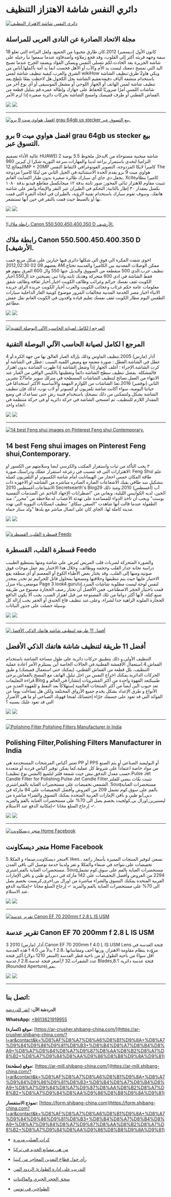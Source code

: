 # دائري النفس شاشة الاهتزاز التنظيف

<a href="https://swt.shibang-china.com/?l=ar&img&k=%D8%AF%D8%A7%D8%A6%D8%B1%D9%8A+%D8%A7%D9%84%D9%86%D9%81%D8%B3+%D8%B4%D8%A7%D8%B4%D8%A9+%D8%A7%D9%84%D8%A7%D9%87%D8%AA%D8%B2%D8%A7%D8%B2+%D8%A7%D9%84%D8%AA%D9%86%D8%B8%D9%8A%D9%81" target="_blank">![دائري النفس شاشة الاهتزاز التنظيف](http://static.shibang-china.com/all-800x300/1323.jpg)</a>

## مجلة الاتحاد الصادرة عن النادى العربى للمراسلة
18 كانون الأول (ديسمبر) 2012.كان طارق محبوبا من الجميع، ولعل البراءة التي تعلو سمة وجهه قربته أكثر إلى القلوب، وقد فجع زملاؤه وأصدقاؤه عندما سمعوا نبأ رحيله على شاشة الجزيرة بعد الحادث.لكم تتسلى النفس ويسكن الفؤاد ويضمد الجرح عندما تصبح اليد التي تمسح دمعتك ليست يد الأم والأب أو الأهل فحسب انما يد أمة بأكملها,أناس من الشرق والغرب.كيفية تنظيف شاشة لمس wikiHow ويكي هاو2 طرق:تنظيف الشاشة باستخدام منشفة ألياف دقيقةتعقيم الشاشة بجل الكحول.هل لاحظت بقعًا تلطخ.يعد تنظيف شاشة لمس الهاتف أو الجهاز اللوحي أو مشغل الموسيقى أو أي نوع آخر من شاشات اللمس أمرًا ضروريًا للحفاظ على جهازك وإطالة عمره.قم بتبليل قطعة من القماش القطني أو طرف قميصك وامسح الشاشة بحركات دائرية صغيرة إذا لزم الأمر.


<a href="https://whatsapp.shibangsoft.com/WhatsApp.php" target="_blank" title="WhatsApp">![](http://static.shibang-china.com/icon/whatsapp.png)</a> <a href="https://swt.shibang-china.com/?l=ar&icon&k=%D8%AF%D8%A7%D8%A6%D8%B1%D9%8A+%D8%A7%D9%84%D9%86%D9%81%D8%B3+%D8%B4%D8%A7%D8%B4%D8%A9+%D8%A7%D9%84%D8%A7%D9%87%D8%AA%D8%B2%D8%A7%D8%B2+%D8%A7%D9%84%D8%AA%D9%86%D8%B8%D9%8A%D9%81" target="_blank">![](http://static.shibang-china.com/icon/chat-ar.png)</a>

---

<a href="https://swt.shibang-china.com/?l=ar&img&k=%D8%AF%D8%A7%D8%A6%D8%B1%D9%8A+%D8%A7%D9%84%D9%86%D9%81%D8%B3+%D8%B4%D8%A7%D8%B4%D8%A9+%D8%A7%D9%84%D8%A7%D9%87%D8%AA%D8%B2%D8%A7%D8%B2+%D8%A7%D9%84%D8%AA%D9%86%D8%B8%D9%8A%D9%81" target="_blank">![افضل هواوي ميت 9 برو grau 64gb us stecker بيع التسوق عبر.](http://static.shibang-china.com/all-800x300/1235.jpg)</a>

## افضل هواوي ميت 9 برو grau 64gb us stecker بيع التسوق عبر.
عالية الأداء تصميم HUAWEI يدخل ملحوظ 5.5 بوصة 2K شاشة منحنية مستوحاة من التزامنا لتحدي باستمرار براعة لدينا والمهارات.سرعة الثورية شكرا ل كيرين 960 المعالج.12MP + 20MP كاميرا لايكا المزدوجة، التصوير الفوتوغرافي لالتقاط النفس The هواوي ميت 9 برو يقدم الحدة الاستثنائية.في الجيل الثاني من ليكا كاميرا مزدوجة يجعل.دي جاي آي سبارك طائرة صغيرة بدون طيار اكسايت الغانم. Xciteكاميرا بنظام تثبيت مقاوم للاهتزاز ثنائي المحور; صور ثابتة بدقة ١٢ ميجابكسل مقاطع فيديو بدقة ١٠٨٠ بكسل بمقدار ٣٠ إطار بالثانية; التحكم في الطيران عبر النقر والإيماء.وانقر على شاشة هاتفك، وسوف تقوم سبارك باستخدام تقنية الرؤية، بالطيران في اتجاه النقرة التي قمت بها أو بالضبط حيث قمت بالنقر في حين أنها تستشعر.


<a href="https://whatsapp.shibangsoft.com/WhatsApp.php" target="_blank" title="WhatsApp">![](http://static.shibang-china.com/icon/whatsapp.png)</a> <a href="https://swt.shibang-china.com/?l=ar&icon&k=%D8%AF%D8%A7%D8%A6%D8%B1%D9%8A+%D8%A7%D9%84%D9%86%D9%81%D8%B3+%D8%B4%D8%A7%D8%B4%D8%A9+%D8%A7%D9%84%D8%A7%D9%87%D8%AA%D8%B2%D8%A7%D8%B2+%D8%A7%D9%84%D8%AA%D9%86%D8%B8%D9%8A%D9%81" target="_blank">![](http://static.shibang-china.com/icon/chat-ar.png)</a>

---

<a href="https://swt.shibang-china.com/?l=ar&img&k=%D8%AF%D8%A7%D8%A6%D8%B1%D9%8A+%D8%A7%D9%84%D9%86%D9%81%D8%B3+%D8%B4%D8%A7%D8%B4%D8%A9+%D8%A7%D9%84%D8%A7%D9%87%D8%AA%D8%B2%D8%A7%D8%B2+%D8%A7%D9%84%D8%AA%D9%86%D8%B8%D9%8A%D9%81" target="_blank">![رابطة ملاك Canon 550.500.450.400.350 D [الأرشيف.](http://static.shibang-china.com/all-800x300/827.jpg)</a>

## رابطة ملاك Canon 550.500.450.400.350 D [الأرشيف.
اخوي شفت المكرة الي فوق الي شكلها دائري.فيها خيارين على شكل مربع جمب بعضهم.09 02 2012,02:30 AM.ممكن الوصلات المعدنيه بين الكاميرا والعدسه تحتاج تنظيف جرب.الدي 500 منقطعه من السووق والبديل عنها 550 وال 600 الفرق بينهم هو فقط الشاشة في ادي 600 متحركة وهذيك ثابته.واذا تبي نصيحتي خذ ال550.أخبار الكويت ثقف نفسك جرائم وغرائب وظائف الكويت اخبار.أخبار ثقافة وظائف شقق معلومات عامة حكم غرئاب وعجائب  الكويت والعرب أخبار الكويت جريدة الراي جريدة الانباء اخبار مصر الخدمة المدنية مخالفات المرور موضوع كويتية الغاز الداخلية سيارات الطقس اليوم مطار الكويت ثقف نفسك تعليم قيادة وافدون في الكويت الغانم نقل عفش مطاعم.


<a href="https://whatsapp.shibangsoft.com/WhatsApp.php" target="_blank" title="WhatsApp">![](http://static.shibang-china.com/icon/whatsapp.png)</a> <a href="https://swt.shibang-china.com/?l=ar&icon&k=%D8%AF%D8%A7%D8%A6%D8%B1%D9%8A+%D8%A7%D9%84%D9%86%D9%81%D8%B3+%D8%B4%D8%A7%D8%B4%D8%A9+%D8%A7%D9%84%D8%A7%D9%87%D8%AA%D8%B2%D8%A7%D8%B2+%D8%A7%D9%84%D8%AA%D9%86%D8%B8%D9%8A%D9%81" target="_blank">![](http://static.shibang-china.com/icon/chat-ar.png)</a>

---

<a href="https://swt.shibang-china.com/?l=ar&img&k=%D8%AF%D8%A7%D8%A6%D8%B1%D9%8A+%D8%A7%D9%84%D9%86%D9%81%D8%B3+%D8%B4%D8%A7%D8%B4%D8%A9+%D8%A7%D9%84%D8%A7%D9%87%D8%AA%D8%B2%D8%A7%D8%B2+%D8%A7%D9%84%D8%AA%D9%86%D8%B8%D9%8A%D9%81" target="_blank">![المرجع ا لكامل لصيانة الحاسب الآلي البوصلة التقنية](http://static.shibang-china.com/all-800x300/1478.jpg)</a>

## المرجع ا لكامل لصيانة الحاسب الآلي البوصلة التقنية
4 آذار (مارس) 2005.تنظيف الماوس وذلك بإزالة الغبار العالق بها من جهة الكرة.أو عطل في الشاشة.العطل : صورة معتمة مع وميض اللمبة.السبب :عطل في الشاشة أو كرت الشاشة.الإجراء : أغلف الجهاز إذاً وشغل الشاشة إذا ظهرت الشاشة بدون اهتزاز فالمشكلة. يفضل تنظيف سطح الشاشة دائماً وتغطيتها بالكيس الواقي من الغبار عند الانتهاء من العمل.نصائح لتنظيف الشاشات المسطحة في منزلكِ سوبر ماما27 تشرين الثاني (نوفمبر) 2016.تعدّ الشاشات من اللوازم المهمة والأساسية الأكثر استخدامًا في حياتنا اليومية، سواء أكانت شاشة تلفزيون أو كمبيوتر أو لاب توب، لذلك فإن تنظيف الشاشة بشكل.ولتتمكني من ذلك ننصحكِ باستخدام قنينة رش حتى تساعدك في وضع المقدار اللازم للتنظيف، ثم امسحي الشاشة في حركة دائرية أو في حركة منتظمة في اتجاه واحد.


<a href="https://whatsapp.shibangsoft.com/WhatsApp.php" target="_blank" title="WhatsApp">![](http://static.shibang-china.com/icon/whatsapp.png)</a> <a href="https://swt.shibang-china.com/?l=ar&icon&k=%D8%AF%D8%A7%D8%A6%D8%B1%D9%8A+%D8%A7%D9%84%D9%86%D9%81%D8%B3+%D8%B4%D8%A7%D8%B4%D8%A9+%D8%A7%D9%84%D8%A7%D9%87%D8%AA%D8%B2%D8%A7%D8%B2+%D8%A7%D9%84%D8%AA%D9%86%D8%B8%D9%8A%D9%81" target="_blank">![](http://static.shibang-china.com/icon/chat-ar.png)</a>

---

<a href="https://swt.shibang-china.com/?l=ar&img&k=%D8%AF%D8%A7%D8%A6%D8%B1%D9%8A+%D8%A7%D9%84%D9%86%D9%81%D8%B3+%D8%B4%D8%A7%D8%B4%D8%A9+%D8%A7%D9%84%D8%A7%D9%87%D8%AA%D8%B2%D8%A7%D8%B2+%D8%A7%D9%84%D8%AA%D9%86%D8%B8%D9%8A%D9%81" target="_blank">![14 best Feng shui images on Pinterest Feng shui,Contemporary.](http://static.shibang-china.com/all-800x300/1335.jpg)</a>

## 14 best Feng shui images on Pinterest Feng shui,Contemporary.
٢ يجب التأكد من ثبات واستقرار المكتب والكرسي ايضا وسلامتهم من الكسور او الاهتزازات التي قد تتسبب في زعزعه استقرار عملك ودراستك.صورة: Feng Shui علم طاقة المكان خمس احجار من الهيماتايت امام شاشة الكمبيوتر او التلفزيون كفيله بتشكيل سد طاقي يقيك الاشعاعات الضاره الصادره مباشره من الشاشه او الاجهزه ذات الاشعاعات.أغسطس 2010 Secretsearth&#39;s Blog29 آب (أغسطس) 2010.ومنذ ذلك الحين، لديه الكوابيس الليلية، ويعاني من &quot;اضطرابات الإجهاد الناجم عن الصدمات النفسية بوست&quot; ويجب أن تأخذ الدواء للمساعدة على تهدئة الأعصاب له.ملاحظة س &quot;محرر&quot;: منذ الطفولة عندما قالت أنها شاهدت &quot;السفن سكاي&quot; تنظيف انسكابات النووية التي تهدد مدينة كاملة لها، الجاي كان على اتصال مباشر مع بلدها &quot;ولد ستار حماة.


<a href="https://whatsapp.shibangsoft.com/WhatsApp.php" target="_blank" title="WhatsApp">![](http://static.shibang-china.com/icon/whatsapp.png)</a> <a href="https://swt.shibang-china.com/?l=ar&icon&k=%D8%AF%D8%A7%D8%A6%D8%B1%D9%8A+%D8%A7%D9%84%D9%86%D9%81%D8%B3+%D8%B4%D8%A7%D8%B4%D8%A9+%D8%A7%D9%84%D8%A7%D9%87%D8%AA%D8%B2%D8%A7%D8%B2+%D8%A7%D9%84%D8%AA%D9%86%D8%B8%D9%8A%D9%81" target="_blank">![](http://static.shibang-china.com/icon/chat-ar.png)</a>

---

<a href="https://swt.shibang-china.com/?l=ar&img&k=%D8%AF%D8%A7%D8%A6%D8%B1%D9%8A+%D8%A7%D9%84%D9%86%D9%81%D8%B3+%D8%B4%D8%A7%D8%B4%D8%A9+%D8%A7%D9%84%D8%A7%D9%87%D8%AA%D8%B2%D8%A7%D8%B2+%D8%A7%D9%84%D8%AA%D9%86%D8%B8%D9%8A%D9%81" target="_blank">![قسطرة القلب، القسطرة Feedo](http://static.shibang-china.com/all-800x300/571.jpg)</a>

## قسطرة القلب، القسطرة Feedo
والصورة المتحركة لضربات قلب المريض تُعرض على شاشة ومنها يستطيع الطبيب دراسة تخانة جدار القلب وحجمه ووظائف، وخلال هذا الاختبار يتم عمل موجات فوق صوتية.ومنها إلى القلب، وقد يختار بعض الأطباء الكوع أو المعصم أو أى منطقة يقع الاختيار عليها حيث يتم تنظيفها وحلاقتها ومسحها بمحلول قاتل للجراثيم ثم تخدر بمخدر موضعى.بناء منزل Page 3 look4.guruلنفس لوحة ليست مطلوبة شاشات المبرد.إذا قمت باختيار الحجر الاصطناعي، فمن الأفضل أن تختار رصف الحجارة مصنوع من طريقة صنع كتلة، لأنها أكثر دواما من تلك المصنوعة من قبل اهتزاز الصب، يجب ألا يكون الدافع الحجارة الملونة الزاهية جدا لشراء، وعلى.عند تنظيف قاع الخندق أو الحفر يجب إزالة كل وسيلة حصلت على جذور النباتات.


<a href="https://whatsapp.shibangsoft.com/WhatsApp.php" target="_blank" title="WhatsApp">![](http://static.shibang-china.com/icon/whatsapp.png)</a> <a href="https://swt.shibang-china.com/?l=ar&icon&k=%D8%AF%D8%A7%D8%A6%D8%B1%D9%8A+%D8%A7%D9%84%D9%86%D9%81%D8%B3+%D8%B4%D8%A7%D8%B4%D8%A9+%D8%A7%D9%84%D8%A7%D9%87%D8%AA%D8%B2%D8%A7%D8%B2+%D8%A7%D9%84%D8%AA%D9%86%D8%B8%D9%8A%D9%81" target="_blank">![](http://static.shibang-china.com/icon/chat-ar.png)</a>

---

<a href="https://swt.shibang-china.com/?l=ar&img&k=%D8%AF%D8%A7%D8%A6%D8%B1%D9%8A+%D8%A7%D9%84%D9%86%D9%81%D8%B3+%D8%B4%D8%A7%D8%B4%D8%A9+%D8%A7%D9%84%D8%A7%D9%87%D8%AA%D8%B2%D8%A7%D8%B2+%D8%A7%D9%84%D8%AA%D9%86%D8%B8%D9%8A%D9%81" target="_blank">![أفضل 11 طريقة لتنظيف شاشة هاتفك الذكي الأفضل](http://static.shibang-china.com/all-800x300/938.jpg)</a>

## أفضل 11 طريقة لتنظيف شاشة هاتفك الذكي الأفضل
التنظيف الأولي.و ذلك بتطبيق حركات دائرية على طول مساحة الشاشة باستخدام القماش.4.استعمال الأقمشة القطنية.في الحالات الخاصة أين يستلزم الأمر اعادة عملية التنظيف، بلل قطعة من القماش القطني، (يمكنك حتى استعمال قميصك) و طبق الحركات الدائرية.يمكنك اخراج النفس من اجل تبليل الهاتف مع المسح بالقماش.يرجى قراءة التعليمات.Blog طبيبكتعد القهوة واحدة من أكثر المشروبات إنتشاراً في العالم و تعد حبوب البن أيضاً من أكثر المنتجات العالمية إستهلاكاً بعد النفط و للقهوة العديد من الأنواع و طرق الإعداد بشكل يخدم جميع الأزواق المختلفة ولكن هل تساءلت يوماً عن الفوائد التي قد تعود على جسمك جرّاء إحتسائك لفنجا قهوتك الصباحي أو ما هي الأضرار التي قد تعود عليك بسببه ؟


<a href="https://whatsapp.shibangsoft.com/WhatsApp.php" target="_blank" title="WhatsApp">![](http://static.shibang-china.com/icon/whatsapp.png)</a> <a href="https://swt.shibang-china.com/?l=ar&icon&k=%D8%AF%D8%A7%D8%A6%D8%B1%D9%8A+%D8%A7%D9%84%D9%86%D9%81%D8%B3+%D8%B4%D8%A7%D8%B4%D8%A9+%D8%A7%D9%84%D8%A7%D9%87%D8%AA%D8%B2%D8%A7%D8%B2+%D8%A7%D9%84%D8%AA%D9%86%D8%B8%D9%8A%D9%81" target="_blank">![](http://static.shibang-china.com/icon/chat-ar.png)</a>

---

<a href="https://swt.shibang-china.com/?l=ar&img&k=%D8%AF%D8%A7%D8%A6%D8%B1%D9%8A+%D8%A7%D9%84%D9%86%D9%81%D8%B3+%D8%B4%D8%A7%D8%B4%D8%A9+%D8%A7%D9%84%D8%A7%D9%87%D8%AA%D8%B2%D8%A7%D8%B2+%D8%A7%D9%84%D8%AA%D9%86%D8%B8%D9%8A%D9%81" target="_blank">![Polishing Filter,Polishing Filters Manufacturer in India](http://static.shibang-china.com/all-800x300/1501.jpg)</a>

## Polishing Filter,Polishing Filters Manufacturer in India
تعتبر أكياس المرشحات المستخدمة هي PP أو PPS أو البوليميد الصناعي أو يتم الصنع من مواد خاصة اعتماداً على شروط كل عملية.كما يمكن توفير أكياس فردية أو متعددة حسب معدل التدفق.نبض جيت شمعة فلتر لتلميع (النفس نوع تنظيف).Pulse Jet Candle Filter for Polishing.Pulse Jet Candle Filter.تثبيت نفّاث نبضي للفلتر الشمعي.تخفيضات على مستحضرات العناية بالفم,اشتري. Souqمستحضرات العناية بالفم على سوق.كوم تشمل 209 من العروض وأفضل التخفيضات على 84 ماركة في دبي,أبو ظبي و باقي الإمارات العربية المتحدة يمكنك التسوق والشراء مباشرة من ليستيرين,اورال بي,كولجيت بخصم يصل الى 70% على مستحضرات العناية بالفم والمزيد ✓ إرجاع السلع مجانا ✓إمكانية الدفع عند الاستلام.


<a href="https://whatsapp.shibangsoft.com/WhatsApp.php" target="_blank" title="WhatsApp">![](http://static.shibang-china.com/icon/whatsapp.png)</a> <a href="https://swt.shibang-china.com/?l=ar&icon&k=%D8%AF%D8%A7%D8%A6%D8%B1%D9%8A+%D8%A7%D9%84%D9%86%D9%81%D8%B3+%D8%B4%D8%A7%D8%B4%D8%A9+%D8%A7%D9%84%D8%A7%D9%87%D8%AA%D8%B2%D8%A7%D8%B2+%D8%A7%D9%84%D8%AA%D9%86%D8%B8%D9%8A%D9%81" target="_blank">![](http://static.shibang-china.com/icon/chat-ar.png)</a>

---

<a href="https://swt.shibang-china.com/?l=ar&img&k=%D8%AF%D8%A7%D8%A6%D8%B1%D9%8A+%D8%A7%D9%84%D9%86%D9%81%D8%B3+%D8%B4%D8%A7%D8%B4%D8%A9+%D8%A7%D9%84%D8%A7%D9%87%D8%AA%D8%B2%D8%A7%D8%B2+%D8%A7%D9%84%D8%AA%D9%86%D8%B8%D9%8A%D9%81" target="_blank">![متجر ديسكاونت Home Facebook](http://static.shibang-china.com/all-800x300/971.jpg)</a>

## متجر ديسكاونت Home Facebook
متجر ديسكاونت,صنعاء و المكلا.5K likes.نسعى لتوفير المنتجات المميزة بأسعار رائعة ، نتواجد في صنعاء والمكلا و تعز ولدينا خدمة توصيل الى باقي المدن.‎تخفيضات على مستحضرات العناية بالفم,اشتري. Souqمستحضرات العناية بالفم على سوق.كوم تشمل 2294 من العروض وأفضل التخفيضات على 142 ماركة في دبي,أبو ظبي و باقي الإمارات العربية المتحدة يمكنك التسوق والشراء مباشرة من اورال بي,اخرى,كريست بخصم يصل الى 70% على مستحضرات العناية بالفم والمزيد ✓ إرجاع السلع مجانا ✓إمكانية الدفع عند الاستلام.


<a href="https://whatsapp.shibangsoft.com/WhatsApp.php" target="_blank" title="WhatsApp">![](http://static.shibang-china.com/icon/whatsapp.png)</a> <a href="https://swt.shibang-china.com/?l=ar&icon&k=%D8%AF%D8%A7%D8%A6%D8%B1%D9%8A+%D8%A7%D9%84%D9%86%D9%81%D8%B3+%D8%B4%D8%A7%D8%B4%D8%A9+%D8%A7%D9%84%D8%A7%D9%87%D8%AA%D8%B2%D8%A7%D8%B2+%D8%A7%D9%84%D8%AA%D9%86%D8%B8%D9%8A%D9%81" target="_blank">![](http://static.shibang-china.com/icon/chat-ar.png)</a>

---

<a href="https://swt.shibang-china.com/?l=ar&img&k=%D8%AF%D8%A7%D8%A6%D8%B1%D9%8A+%D8%A7%D9%84%D9%86%D9%81%D8%B3+%D8%B4%D8%A7%D8%B4%D8%A9+%D8%A7%D9%84%D8%A7%D9%87%D8%AA%D8%B2%D8%A7%D8%B2+%D8%A7%D9%84%D8%AA%D9%86%D8%B8%D9%8A%D9%81" target="_blank">![تقرير عدسة Canon EF 70 200mm f 2.8 L IS USM](http://static.shibang-china.com/all-800x300/681.jpg)</a>

## تقرير عدسة Canon EF 70 200mm f 2.8 L IS USM
3 آذار (مارس) 2010.Canon EF 70 200mm f 4.0 L IS USM Lens فتحة العدسة في هذه العدسة f 4.0 بدلاً من f 2.8، مزوّدة بنظام مقاومة الاهتزاز، وزنها أخف ومقاساتها أقل سواءً من ناحية الطول أو من ناحية قطر العدسة (السعر 1210 دولار).أكبر فتحة عدسة,f 2.8.أصغر فتحة عدسة,f 32.عدد الشفرات Blades,8.فتحة عدسة دائرية ؟ (Rounded Aperture),نعم.

<a href="https://whatsapp.shibangsoft.com/WhatsApp.php" target="_blank" title="WhatsApp">![](http://static.shibang-china.com/icon/whatsapp.png)</a> <a href="https://swt.shibang-china.com/?l=ar&icon&k=%D8%AF%D8%A7%D8%A6%D8%B1%D9%8A+%D8%A7%D9%84%D9%86%D9%81%D8%B3+%D8%B4%D8%A7%D8%B4%D8%A9+%D8%A7%D9%84%D8%A7%D9%87%D8%AA%D8%B2%D8%A7%D8%B2+%D8%A7%D9%84%D8%AA%D9%86%D8%B8%D9%8A%D9%81" target="_blank">![](http://static.shibang-china.com/icon/chat-ar.png)</a>

---
## اتصل بنا:

**الدردشة الآن:** [انقر للدردشة](https://swt.shibang-china.com?l=ar&contact&k=%D8%AF%D8%A7%D8%A6%D8%B1%D9%8A+%D8%A7%D9%84%D9%86%D9%81%D8%B3+%D8%B4%D8%A7%D8%B4%D8%A9+%D8%A7%D9%84%D8%A7%D9%87%D8%AA%D8%B2%D8%A7%D8%B2+%D8%A7%D9%84%D8%AA%D9%86%D8%B8%D9%8A%D9%81)

**WhatsApp:**  [+8613621919955](https://whatsapp.shibangsoft.com/WhatsApp.php)

**موقع (كسارة):** [https://ar-crusher.shibang-china.com/](https://ar-crusher.shibang-china.com/?l=ar&contact&k=%D8%AF%D8%A7%D8%A6%D8%B1%D9%8A+%D8%A7%D9%84%D9%86%D9%81%D8%B3+%D8%B4%D8%A7%D8%B4%D8%A9+%D8%A7%D9%84%D8%A7%D9%87%D8%AA%D8%B2%D8%A7%D8%B2+%D8%A7%D9%84%D8%AA%D9%86%D8%B8%D9%8A%D9%81)

**موقع (مطحنة):** [https://ar-mill.shibang-china.com/](https://ar-mill.shibang-china.com/?l=ar&contact&k=%D8%AF%D8%A7%D8%A6%D8%B1%D9%8A+%D8%A7%D9%84%D9%86%D9%81%D8%B3+%D8%B4%D8%A7%D8%B4%D8%A9+%D8%A7%D9%84%D8%A7%D9%87%D8%AA%D8%B2%D8%A7%D8%B2+%D8%A7%D9%84%D8%AA%D9%86%D8%B8%D9%8A%D9%81)

**نموذج الاستفسار:** [https://form.shibang-china.com](https://form.shibang-china.com?l=ar&contact&k=%D8%AF%D8%A7%D8%A6%D8%B1%D9%8A+%D8%A7%D9%84%D9%86%D9%81%D8%B3+%D8%B4%D8%A7%D8%B4%D8%A9+%D8%A7%D9%84%D8%A7%D9%87%D8%AA%D8%B2%D8%A7%D8%B2+%D8%A7%D9%84%D8%AA%D9%86%D8%B8%D9%8A%D9%81)

* [كرات الصلب مزورة](../22/%D9%83%D8%B1%D8%A7%D8%AA%20%D8%A7%D9%84%D8%B5%D9%84%D8%A8%20%D9%85%D8%B2%D9%88%D8%B1%D8%A9.md)

* [من هي مصانع الحديد في تركيا](../21/%D9%85%D9%86%20%D9%87%D9%8A%20%D9%85%D8%B5%D8%A7%D9%86%D8%B9%20%D8%A7%D9%84%D8%AD%D8%AF%D9%8A%D8%AF%20%D9%81%D9%8A%20%D8%AA%D8%B1%D9%83%D9%8A%D8%A7.md)

* [رأي حول قطاع التعدين المحاجر من كينيا](../25/%D8%B1%D8%A3%D9%8A%20%D8%AD%D9%88%D9%84%20%D9%82%D8%B7%D8%A7%D8%B9%20%D8%A7%D9%84%D8%AA%D8%B9%D8%AF%D9%8A%D9%86%20%D8%A7%D9%84%D9%85%D8%AD%D8%A7%D8%AC%D8%B1%20%D9%85%D9%86%20%D9%83%D9%8A%D9%86%D9%8A%D8%A7.md)

* [التدريب على إدارة الطوارئ الردود المن](../21/%D8%A7%D9%84%D8%AA%D8%AF%D8%B1%D9%8A%D8%A8%20%D8%B9%D9%84%D9%89%20%D8%A5%D8%AF%D8%A7%D8%B1%D8%A9%20%D8%A7%D9%84%D8%B7%D9%88%D8%A7%D8%B1%D8%A6%20%D8%A7%D9%84%D8%B1%D8%AF%D9%88%D8%AF%20%D8%A7%D9%84%D9%85%D9%86.md)

* [سحق الحجر الجيري والماكينات](../21/%D8%B3%D8%AD%D9%82%20%D8%A7%D9%84%D8%AD%D8%AC%D8%B1%20%D8%A7%D9%84%D8%AC%D9%8A%D8%B1%D9%8A%20%D9%88%D8%A7%D9%84%D9%85%D8%A7%D9%83%D9%8A%D9%86%D8%A7%D8%AA.md)

* [الطواحين في تونس](../21/%D8%A7%D9%84%D8%B7%D9%88%D8%A7%D8%AD%D9%8A%D9%86%20%D9%81%D9%8A%20%D8%AA%D9%88%D9%86%D8%B3.md)